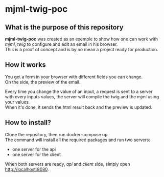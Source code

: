 # mjml-twig-poc

## What is the purpose of this repository
**mjml-twig-poc** was created as an exemple to show how one can work with *mjml*, *twig* to configure and edit an email in his browser.  
This is a proof of concept and is by no mean a project ready for production.

## How it works
You get a form in your browser with different fields you can change.  
On the side, the preview of the email.

Every time you change the value of an input, a request is sent to a server with every inputs values, the server will compile the twig and the mjml using your values.  
When it's done, it sends the html result back and the preview is updated.

## How to install?
Clone the repository, then run docker-compose up.  
The command will install all the required packages and run two servers:
- one server for the api
- one server for the client

When both servers are ready, *api* and *client* side, simply open [http://localhost:8080](http://localhost:8080).
